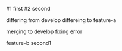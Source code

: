 #1 first
#2 second

differing from develop
differeing to feature-a

merging to develop fixing error

feature-b
second1
